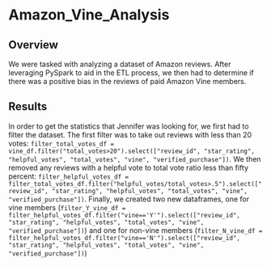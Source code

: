 # Amazon_Vine_Analysis

## Overview
We were tasked with analyzing a dataset of Amazon reviews.  After leveraging PySpark to aid in the ETL process, we then had to determine if there was a positive bias in the reviews of paid Amazon Vine members.

## Results
In order to get the statistics that Jennifer was looking for, we first had to filter the dataset.  The first filter was to take out reviews with less than 20 votes:  `filter_total_votes_df = vine_df.filter("total_votes>20").select(["review_id", "star_rating", "helpful_votes", "total_votes", "vine", "verified_purchase"])`.  We then removed any reviews with a helpful vote to total vote ratio less than fifty percent: `filter_helpful_votes_df = filter_total_votes_df.filter("helpful_votes/total_votes>.5").select(["review_id", "star_rating", "helpful_votes", "total_votes", "vine", "verified_purchase"])`.  Finally, we created two new dataframes, one for vine members (`filter_Y_vine_df = filter_helpful_votes_df.filter("vine=='Y'").select(["review_id", "star_rating", "helpful_votes", "total_votes", "vine", "verified_purchase"])`) and one for non-vine members (`filter_N_vine_df = filter_helpful_votes_df.filter("vine=='N'").select(["review_id", "star_rating", "helpful_votes", "total_votes", "vine", "verified_purchase"])`)
